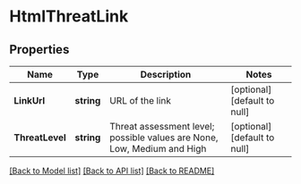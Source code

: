 # HtmlThreatLink

## Properties
Name | Type | Description | Notes
------------ | ------------- | ------------- | -------------
**LinkUrl** | **string** | URL of the link | [optional] [default to null]
**ThreatLevel** | **string** | Threat assessment level; possible values are None, Low, Medium and High | [optional] [default to null]

[[Back to Model list]](../README.md#documentation-for-models) [[Back to API list]](../README.md#documentation-for-api-endpoints) [[Back to README]](../README.md)



